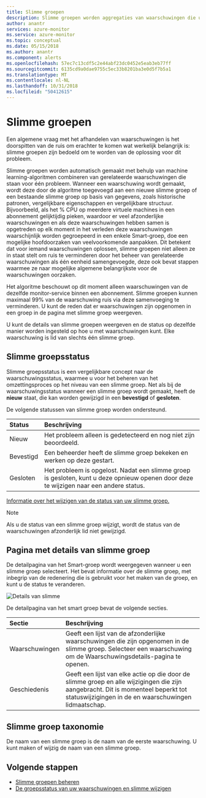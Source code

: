 ```yaml
---
title: Slimme groepen
description: Slimme groepen worden aggregaties van waarschuwingen die u helpen verminderen waarschuwingsruis
author: anantr
services: azure-monitor
ms.service: azure-monitor
ms.topic: conceptual
ms.date: 05/15/2018
ms.author: anantr
ms.component: alerts
ms.openlocfilehash: 57ec7c13cdf5c2e44abf23dc0452e5eab3eb77ff
ms.sourcegitcommit: 6135cd9a0dae9755c5ec33b8201ba3e0d5f7b5a1
ms.translationtype: MT
ms.contentlocale: nl-NL
ms.lasthandoff: 10/31/2018
ms.locfileid: "50412615"
---
```

# <a name="smart-groups"></a>Slimme groepen
Een algemene vraag met het afhandelen van waarschuwingen is het doorspitten van de ruis om erachter te komen wat werkelijk belangrijk is: slimme groepen zijn bedoeld om te worden van de oplossing voor dit probleem.  

Slimme groepen worden automatisch gemaakt met behulp van machine learning-algoritmen combineren van gerelateerde waarschuwingen die staan voor één probleem.  Wanneer een waarschuwing wordt gemaakt, wordt deze door de algoritme toegevoegd aan een nieuwe slimme groep of een bestaande slimme groep op basis van gegevens, zoals historische patronen, vergelijkbare eigenschappen en vergelijkbare structuur. Bijvoorbeeld, als het % CPU op meerdere virtuele machines in een abonnement gelijktijdig pieken, waardoor er veel afzonderlijke waarschuwingen en als deze waarschuwingen hebben samen is opgetreden op elk moment in het verleden deze waarschuwingen waarschijnlijk worden gegroepeerd in een enkele Smart-groep, doe een mogelijke hoofdoorzaken van veelvoorkomende aanpakken. Dit betekent dat voor iemand waarschuwingen oplossen, slimme groepen niet alleen ze in staat stelt om ruis te verminderen door het beheer van gerelateerde waarschuwingen als één eenheid samengevoegde, deze ook bevat stappen waarmee ze naar mogelijke algemene belangrijkste voor de waarschuwingen oorzaken.

Het algoritme beschouwt op dit moment alleen waarschuwingen van de dezelfde monitor-service binnen een abonnement. Slimme groepen kunnen maximaal 99% van de waarschuwing ruis via deze samenvoeging te verminderen. U kunt de reden dat er waarschuwingen zijn opgenomen in een groep in de pagina met slimme groep weergeven.

U kunt de details van slimme groepen weergeven en de status op dezelfde manier worden ingesteld op hoe u met waarschuwingen kunt. Elke waarschuwing is lid van slechts één slimme groep. 

## <a name="smart-group-state"></a>Slimme groepsstatus
Slimme groepsstatus is een vergelijkbare concept naar de waarschuwingsstatus, waarmee u voor het beheren van het omzettingsproces op het niveau van een slimme groep. Net als bij de waarschuwingsstatus wanneer een slimme groep wordt gemaakt, heeft de **nieuw** staat, die kan worden gewijzigd in een **bevestigd** of **gesloten**.

De volgende statussen van slimme groep worden ondersteund.

| Status | Beschrijving |
|:---|:---|
| Nieuw | Het probleem alleen is gedetecteerd en nog niet zijn beoordeeld. |
| Bevestigd | Een beheerder heeft de slimme groep bekeken en werken op deze gestart. |
| Gesloten | Het probleem is opgelost. Nadat een slimme groep is gesloten, kunt u deze opnieuw openen door deze te wijzigen naar een andere status. |

[Informatie over het wijzigen van de status van uw slimme groep.](https://aka.ms/managing-alert-smart-group-states)

> [!NOTE]
>  Als u de status van een slimme groep wijzigt, wordt de status van de waarschuwingen afzonderlijk lid niet gewijzigd.

## <a name="smart-group-details-page"></a>Pagina met details van slimme groep

De detailpagina van het Smart-groep wordt weergegeven wanneer u een slimme groep selecteert. Het bevat informatie over de slimme groep, met inbegrip van de redenering die is gebruikt voor het maken van de groep, en kunt u de status te veranderen.
 
![Details van slimme](media/monitoring-overview-alerts-smartgroups/smart-group-detail.png)


De detailpagina van het smart groep bevat de volgende secties.

| Sectie | Beschrijving |
|:---|:---|
| Waarschuwingen | Geeft een lijst van de afzonderlijke waarschuwingen die zijn opgenomen in de slimme groep. Selecteer een waarschuwing om de Waarschuwingsdetails-pagina te openen. |
| Geschiedenis | Geeft een lijst van elke actie op die door de slimme groep en alle wijzigingen die zijn aangebracht. Dit is momenteel beperkt tot statuswijzigingen in de en waarschuwingen lidmaatschap. |

## <a name="smart-group-taxonomy"></a>Slimme groep taxonomie

De naam van een slimme groep is de naam van de eerste waarschuwing. U kunt maken of wijzig de naam van een slimme groep.

## <a name="next-steps"></a>Volgende stappen

- [Slimme groepen beheren](https://aka.ms/managing-smart-groups)
- [De groepsstatus van uw waarschuwingen en slimme wijzigen](https://aka.ms/managing-alert-smart-group-states)

